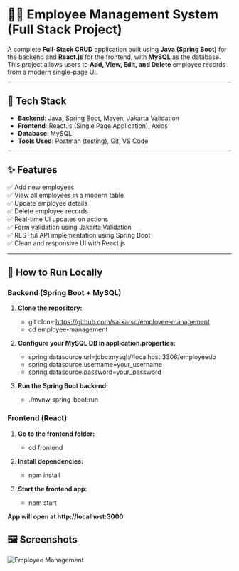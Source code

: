 # 🧑‍💼 Employee Management System (Full Stack Project)

A complete **Full-Stack CRUD** application built using **Java (Spring Boot)** for the backend and **React.js** for the frontend, with **MySQL** as the database. This project allows users to **Add, View, Edit, and Delete** employee records from a modern single-page UI.

---

## 🔧 Tech Stack

- **Backend**: Java, Spring Boot, Maven, Jakarta Validation
- **Frontend**: React.js (Single Page Application), Axios
- **Database**: MySQL
- **Tools Used**: Postman (testing), Git, VS Code


---

## ✨ Features

✅ Add new employees  
✅ View all employees in a modern table  
✅ Update employee details  
✅ Delete employee records  
✅ Real-time UI updates on actions  
✅ Form validation using Jakarta Validation  
✅ RESTful API implementation using Spring Boot  
✅ Clean and responsive UI with React.js  

---

## 🚀 How to Run Locally

### Backend (Spring Boot + MySQL)

1. **Clone the repository:**
   - git clone https://github.com/sarkarsd/employee-management
   - cd employee-management

2. **Configure your MySQL DB in application.properties:**
   - spring.datasource.url=jdbc:mysql://localhost:3306/employeedb
   - spring.datasource.username=your_username
   - spring.datasource.password=your_password

3. **Run the Spring Boot backend:**
   - ./mvnw spring-boot:run


### Frontend (React)

1. **Go to the frontend folder:**
   - cd frontend
   
2. **Install dependencies:**
   - npm install

3. **Start the frontend app:**
   - npm start

**App will open at http://localhost:3000**


## 🖼️ Screenshots
![Employee Management](https://github.com/user-attachments/assets/3d8afd8f-8e09-4fe0-a72f-7077dcd114b4)

